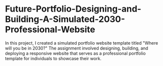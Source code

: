 # Future-Portfolio-Designing-and-Building-A-Simulated-2030-Professional-Website
In this project, I created a simulated portfolio website template titled "Where will you be in 2030?" The assignment involved designing, building, and deploying a responsive website that serves as a professional portfolio template for individuals to showcase their work. 
